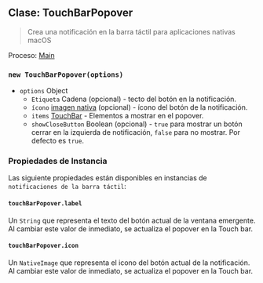 ## Clase: TouchBarPopover

> Crea una notificación en la barra táctil para aplicaciones nativas macOS

Proceso: [Main](../glossary.md#main-process)

### `new TouchBarPopover(options)`

* `options` Object
  * `Etiqueta` Cadena (opcional) - tecto del botón en la notificación.
  * `ícono` [imagen nativa](native-image.md) (opcional) - ícono del botón de la notificación.
  * `items` [TouchBar](touch-bar.md) - Elementos a mostrar en el popover.
  * `showCloseButton` Boolean (opcional) - `true` para mostrar un botón cerrar en la izquierda de notificación, `false` para no mostrar. Por defecto es `true`.

### Propiedades de Instancia

Las siguiente propiedades están disponibles en instancias de `notificaciones de la barra táctil`:

#### `touchBarPopover.label`

Un `String` que representa el texto del botón actual de la ventana emergente. Al cambiar este valor de inmediato, se actualiza el popover en la Touch bar.

#### `touchBarPopover.icon`

Un `NativeImage` que representa el icono del botón actual de la notificación. Al cambiar este valor de inmediato, se actualiza el popover en la Touch bar.
